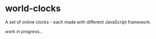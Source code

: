 # world-clocks
A set of online clocks - each made with different JavaScript framework.

*work in progress...*
